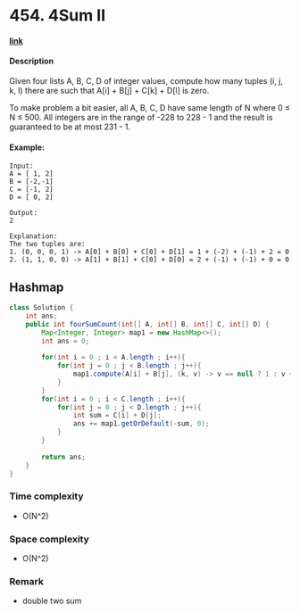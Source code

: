 # 454. 4Sum II

#### [link](https://leetcode.com/problems/4sum-ii/)

#### Description
Given four lists A, B, C, D of integer values, compute how many tuples (i, j, k, l) there are such that A[i] + B[j] + C[k] + D[l] is zero.

To make problem a bit easier, all A, B, C, D have same length of N where 0 ≤ N ≤ 500. All integers are in the range of -228 to 228 - 1 and the result is guaranteed to be at most 231 - 1.

#### Example:
```
Input:
A = [ 1, 2]
B = [-2,-1]
C = [-1, 2]
D = [ 0, 2]

Output:
2

Explanation:
The two tuples are:
1. (0, 0, 0, 1) -> A[0] + B[0] + C[0] + D[1] = 1 + (-2) + (-1) + 2 = 0
2. (1, 1, 0, 0) -> A[1] + B[1] + C[0] + D[0] = 2 + (-1) + (-1) + 0 = 0
```

## Hashmap
```java
class Solution {
    int ans;
    public int fourSumCount(int[] A, int[] B, int[] C, int[] D) {
        Map<Integer, Integer> map1 = new HashMap<>();
        int ans = 0;
        
        for(int i = 0 ; i < A.length ; i++){
            for(int j = 0 ; j < B.length ; j++){
                map1.compute(A[i] + B[j], (k, v) -> v == null ? 1 : v + 1);
            }
        }
        for(int i = 0 ; i < C.length ; i++){
            for(int j = 0 ; j < D.length ; j++){
                int sum = C[i] + D[j];
                ans += map1.getOrDefault(-sum, 0);
            }
        }
        
        return ans;
    }
}
```
### Time complexity
* O(N^2)
### Space complexity
* O(N^2)
### Remark
* double two sum
